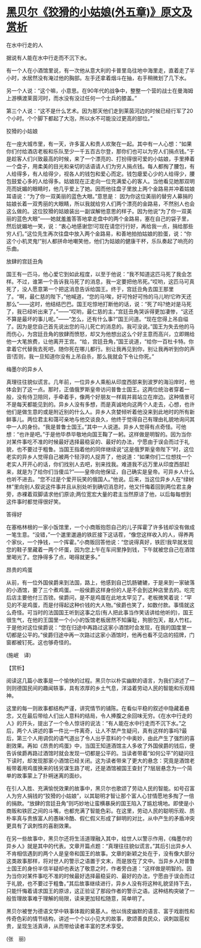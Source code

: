 # [黑贝尔《狡猾的小姑娘(外五章)》原文及赏析](https://www.vrrw.net/wx/12020.html)

在水中行走的人

据说有人能在水中行走而不沉下水。

有一个人在小酒馆里说，有一次他从意大利的卡普里岛往地中海里走，直着走了半小时，水居然没有淹过他的胸部。左手还拿着烟斗在抽，右手稍微划了几下水。

另一个人说：“这个嘛，小意思。在90年代的战争中，整整一个营的战士在曼海姆上游横渡莱茵河时，而水没有没过任何一个士兵的膝盖。”

第三个人说：“这不是什么艺术。因为那天他们走到莱茵河边的时候已经行军了20个小时。个个脚下都起了大泡，所以水不可能没过更高的部位。”

狡猾的小姑娘

在一座大城市里，有一天，许多富人和贵人欢聚在一起。其中有一人心想：“如果你们付给酒店老板和乐队至少一千五百古尔登，那你们也可以为穷人们捐点钱。”于是趁客人们兴致最高的时候，来了一个漂亮的、打扮得很可爱的小姑娘，手里捧着一个盘子，用柔美的目光和亲切的话语请人们为穷人捐点钱。每人都掏了腰包，有人给得多，有人给得少，视各人的钱包和爱心而定。钱包瘪爱心少的人给得少，腰包鼓爱心多的人给得多。姑娘现在正走向一位充满爱心的客人。当他看见她那双明亮而妩媚的眼睛时，他几乎爱上了她。因而他往盘子里放上两个金路易并冲着姑娘耳语说：“为了你一双美丽的蓝色大眼。”意思是： 因为你这位美丽的替穷人募捐的姑娘长着一双秀丽的大眼睛，所以我就给穷人们两个漂亮的金路易，不然别人也会这么做的。这位狡猾的姑娘装出一副误解他意思的样子。因为他说“为了你一双美丽的蓝色大眼”——她就羞羞答答地拿走盘中的两个金路易，塞在自己的袋子里，然后妩媚地一笑，说：“衷心地感谢您!可现在请您行行好，再给我一点，捐给那些穷人们。”这位先生再次往盘中放入两个金路易，和善地拍拍姑娘的脸蛋，说：“你这个小机灵鬼!”别人都拼命地嘲笑他，他们为姑娘的健康干杯，乐队奏起了响亮的乐曲。



放肆的宫廷丑角

国王有一匹马，他心爱它到如此程度，以至于他说：“我不知道这匹马死了我会怎样。不过，谁第一个告诉我马死了的消息，我一定要把他吊死。”哎哟，这匹马可真死了，没人愿意第一个把这消息告诉给国王。终于，宫廷丑角去国王那里了。“啊，最仁慈的陛下，”他喊道，“您的马!唉，好可怜好可怜的马儿哟!它昨天还那么”——这时，他结结巴巴。国王吃惊地打断他的话，说：“死了吗?绝对是马死了，我已经听出来了。”——“哎哟，最仁慈的主，”宫廷丑角哭诉得更加凄惨，“这还不算是最坏的事儿呢。”——“怎么，还有什么事?”国王问道。“现在您得上吊自缢了。因为是您自己首先说出您的马儿死亡的消息的。我可没说。”国王为失去他的马而伤心，为宫廷丑角的放肆而愤怒，却又为他想出这么个好主意而高兴，立即赐给他一大笔旅费，让他离开王宫。“给，宫廷丑角，”国王说道，“给你一百杜卡特。你拿着它代替我去死吧，随你死在哪儿都行。别让我再见到你，别让我再听到你的声音!否则，我一旦知道你没有上吊自杀，那么我就会下令让你死。”

梅墨尔的异乡人

真理往往貌似谎言。几年前，一位异乡人乘船从印度西部来到波罗的海沿岸时，他体会到了这一点。那时，正值俄罗斯皇帝访问普鲁士国王。这两位统治者穿着一般，没有侍卫陪同，手牵着手，像两个好朋友一样肩并肩站立在岸边。这种情景可不是每天都能见到的。异乡人没有多想，而是真诚地向这两个人走去，心想，也许他们是做生意的或是附近别的什么人。异乡人贪婪倾听着他没来到此地时的所有新鲜事儿。两位君主和蔼可亲地与他交谈良久，他终于觉得自己有理由礼貌地询问其中一人的身份。“我是普鲁士国王。”其中一人说道。异乡人觉得有点奇怪。可他想：“也许是吧。”于是他毕恭毕敬地向国王鞠了一躬。这样做是明智的。因为当你对某件事吃不准的时候最好选择最稳妥的、最好的办法，宁愿由于误会而过于礼貌，也不要过于粗鲁。当国王指着他的同伴继续说“这是俄罗斯皇帝陛下”时，这位老实的异乡人觉得自己被两个轻浮的人捉弄了，他说道：“如果你们二位想找一个老实人开开心的话，你们找别人去吧，别来找我。难道我不远万里从印度西部赶来，就是为了给你们当傻瓜?”——皇帝向他保证，自己确实是皇帝。可异乡人什么也听不进去。“您不过是个爱开玩笑的俄国人。”他说。后来，当这位异乡人在“绿树林”里向别人叙说这件事并且从别处听到确切消息时，他又忏悔着回到两位君主身旁，赤裸着双脚请求他们原谅;两位宽宏大量的君主当然原谅了他，以后每每想到这件事时都觉得很好笑。

答得好

在塞格林根的一家小饭馆里，一个小商贩抱怨自己的儿子挥霍了许多钱却没有做成一笔生意。“没错，”一个邋里邋遢的铁匠接下这话茬，“像您这样收入的人，得养两个家伙，一个挣钱，一个挥霍。”小商贩回答他说：“您说得真好，铁匠!我早就发现您的鞋子里藏着一两个坏蛋，因为您上午在车间里挣到钱，下午就被您自己在酒馆里喝光了。您挣得多了点，喝得就更多。”

昂贵的鸡蛋

从前，有一位外国侯爵来到法国，路上，他感到自己饥肠辘辘，于是来到一家破落的小酒馆，要了三个煮鸡蛋。一般侯爵这样身份的人是不会到这种店里去的。吃完后店主要他付三百镑。侯爵问，是不是鸡蛋在此地太罕见了。老板微笑着说：“罕见的不是鸡蛋，而是付得起这种价钱的大人物。”侯爵也笑了，如数付款。事情就这么奇怪。可当时的法国国王听到这事之后(有人把此事当作笑话讲给他听的)，国王很生气，在他的王国里一个小小的饭馆老板居然不知廉耻，狗胆包天，敲人竹杠。于是他对这位侯爵说：“您在归途中再路过这家小酒馆时会发现，在我的国度里一切都是公平的。”侯爵归途中再一次路过这家小酒馆时，他再也看不见店的招牌，门窗都被钉死。这也够奇怪的。

(施岷　译)

【赏析】

阅读这几篇小故事是一个愉快的过程。黑贝尔以朴实幽默的语言，为我们讲述了一则则德国民间的趣闻轶事，具有浓厚的乡土气息，洋溢着劳动人民的智能和乐观精神。

这里的每一则故事都结构严谨，讲究情节的铺陈。在看似平稳的叙述中隐藏着悬念，又在最后带给人们出人意料的结局，令人捧腹之余回味无穷。《在水中行走的人》的开头，提出了一个令人惊讶的说法：“有人能在水中行走而不沉下水。”之后，两个人讲述的事一件比一件离奇，让人不禁产生疑问，真有这样的事吗?最后，第三个人用调侃的语气道出了令人出乎意料的个中奥妙，由此产生了强烈的喜剧效果。再如《昂贵的鸡蛋》中，当国王知道酒馆主人多收了外国侯爵的钱后，便告诉侯爵再路过酒馆时就会发现一切都是公平的。当读者带着“如何公平”的疑问往下读时，却发现那家小酒馆已经关闭。这为读者带来了更大的悬念：究竟是酒馆老板带着用鸡蛋换来的钱另谋生路了呢，还是酒馆被国王查封了?层层悬念为一个简单的故事蒙上了扑朔迷离的面纱。

在引人入胜、充满愉悦效果的故事中，黑贝尔也歌颂了劳动人民的智能。如号召富人为穷人捐钱的“狡猾的小姑娘”，以其聪明才智让那个富人心甘情愿地多掏了一倍的捐款。“放肆的宫廷丑角”则巧妙地让蛮横暴戾的国王陷入了尴尬境地。即使是小商贩和铁匠之间的斗嘴，也都充满了智能色彩。在这里，劳动人民的聪明乐观、质朴率真与贵族富人的愚昧冷酷、假仁假义形成了鲜明的对比，从中产生的矛盾冲突更具有了讽刺性的喜剧效果。

在另一些故事中，黑贝尔还将生活道理融入其中，给世人以警示作用，《梅墨尔的异乡人》就是其中的代表。文章开篇点题：“真理往往貌似谎言。”其后引出异乡人不肯相信遇到的两个人是皇帝和国王的故事。文章的新颖之处在于，没有像大部分这类故事那样，将对世人的警示之语置于文末，而是放在了文中。当异乡人对普鲁士国王的身份半信半疑却也表达了敬意之时，作者旁白道：“这样做是明智的。因为当你对某件事吃不准的时候最好选择最稳妥的、最好的办法，宁愿由于误会而过于礼貌，也不要过于粗鲁。”其后故事继续进行，异乡人没有将这种礼貌坚持下去，只能忏悔着请求国王的原谅，这正验证了那段作者的警示之语。这种结构突破了一般哲理故事难于理解的局限，读来更加轻松随意，简单明了。

黑贝尔被誉为德语文学中轶事体裁的奠基人。他以俏皮幽默的语言、富于戏剧性和传奇色彩的情节结构，讲述一个个以小见大的故事，歌颂善良民众，讽刺跋扈权贵，呈现生活真谛，从而带给读者丰富的艺术享受。

(张　丽)


